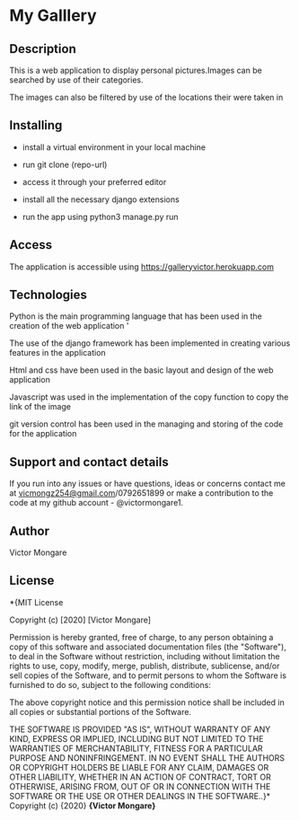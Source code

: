 # My Galllery

## Description
This is a web application to display personal pictures.Images can be searched by use of their categories.

The images can also be filtered by use of the locations their were taken in

## Installing 

* install a virtual environment in your local machine

* run git clone (repo-url)

* access it through your preferred editor

* install all the necessary django extensions

* run the app using python3 manage.py run

## Access
The application is accessible using https://galleryvictor.herokuapp.com

## Technologies
Python is the main programming language that has been used in the creation of the web application '

The use of the django framework has been implemented in creating various features in the application

Html and css have been used in the basic layout and design of the web application

Javascript was used in the implementation of the copy function to copy the link of the image

git version control has been used in the managing and storing of the code for the application

## Support and contact details
If you run into any issues or have questions, ideas or concerns  contact me at vicmongz254@gmail.com/0792651899 or make a contribution to the code at my github  account - @victormongare1.

## Author 
Victor Mongare

## License
*{MIT License

Copyright (c) [2020] [Victor Mongare]

Permission is hereby granted, free of charge, to any person obtaining a copy
of this software and associated documentation files (the "Software"), to deal
in the Software without restriction, including without limitation the rights
to use, copy, modify, merge, publish, distribute, sublicense, and/or sell
copies of the Software, and to permit persons to whom the Software is
furnished to do so, subject to the following conditions:

The above copyright notice and this permission notice shall be included in all
copies or substantial portions of the Software.

THE SOFTWARE IS PROVIDED "AS IS", WITHOUT WARRANTY OF ANY KIND, EXPRESS OR
IMPLIED, INCLUDING BUT NOT LIMITED TO THE WARRANTIES OF MERCHANTABILITY,
FITNESS FOR A PARTICULAR PURPOSE AND NONINFRINGEMENT. IN NO EVENT SHALL THE
AUTHORS OR COPYRIGHT HOLDERS BE LIABLE FOR ANY CLAIM, DAMAGES OR OTHER
LIABILITY, WHETHER IN AN ACTION OF CONTRACT, TORT OR OTHERWISE, ARISING FROM,
OUT OF OR IN CONNECTION WITH THE SOFTWARE OR THE USE OR OTHER DEALINGS IN THE
SOFTWARE..}*
Copyright (c) {2020} **{Victor Mongare}**


